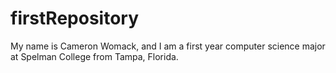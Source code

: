 # firstRepository
My name is Cameron Womack, and I am a first year computer science major at Spelman College from Tampa, Florida. 
